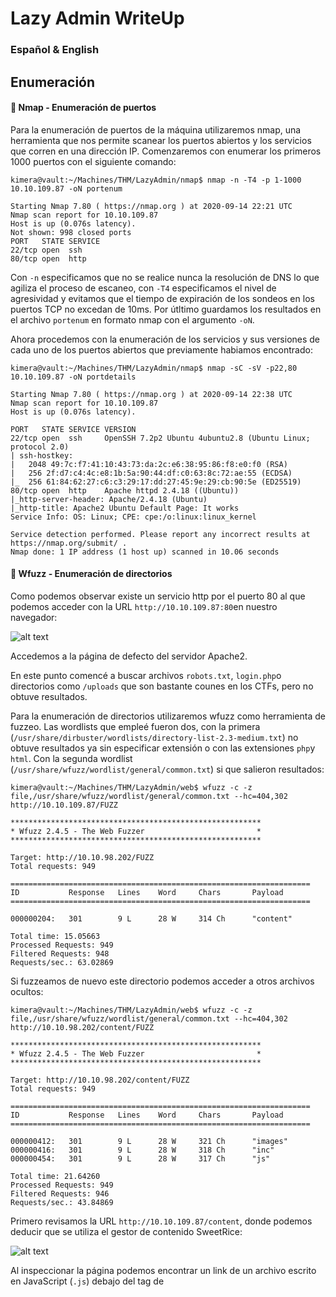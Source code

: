 # Lazy Admin WriteUp
### Español & English



## Enumeración

#### :ship: Nmap - Enumeración de puertos
Para la enumeración de puertos de la máquina utilizaremos nmap, una herramienta que nos permite scanear los puertos abiertos y los servicios que corren en una dirección IP. Comenzaremos con enumerar los primeros 1000 puertos con el siguiente comando:

```console
kimera@vault:~/Machines/THM/LazyAdmin/nmap$ nmap -n -T4 -p 1-1000 10.10.109.87 -oN portenum

Starting Nmap 7.80 ( https://nmap.org ) at 2020-09-14 22:21 UTC
Nmap scan report for 10.10.109.87
Host is up (0.076s latency).
Not shown: 998 closed ports
PORT   STATE SERVICE
22/tcp open  ssh
80/tcp open  http
```

Con `-n` especificamos que no se realice nunca la resolución de DNS lo que agiliza el proceso de escaneo, con `-T4` especificamos el nivel de agresividad y evitamos que el tiempo de expiración de los sondeos en los puertos TCP no excedan de 10ms. Por útltimo guardamos los resultados en el archivo `portenum` en formato nmap con el argumento `-oN`.


Ahora procedemos con la enumeración de los servicios y sus versiones de cada uno de los puertos abiertos que previamente habiamos encontrado:

```console
kimera@vault:~/Machines/THM/LazyAdmin/nmap$ nmap -sC -sV -p22,80 10.10.109.87 -oN portdetails

Starting Nmap 7.80 ( https://nmap.org ) at 2020-09-14 22:38 UTC
Nmap scan report for 10.10.109.87
Host is up (0.076s latency).

PORT   STATE SERVICE VERSION
22/tcp open  ssh     OpenSSH 7.2p2 Ubuntu 4ubuntu2.8 (Ubuntu Linux; protocol 2.0)
| ssh-hostkey: 
|   2048 49:7c:f7:41:10:43:73:da:2c:e6:38:95:86:f8:e0:f0 (RSA)
|   256 2f:d7:c4:4c:e8:1b:5a:90:44:df:c0:63:8c:72:ae:55 (ECDSA)
|_  256 61:84:62:27:c6:c3:29:17:dd:27:45:9e:29:cb:90:5e (ED25519)
80/tcp open  http    Apache httpd 2.4.18 ((Ubuntu))
|_http-server-header: Apache/2.4.18 (Ubuntu)
|_http-title: Apache2 Ubuntu Default Page: It works
Service Info: OS: Linux; CPE: cpe:/o:linux:linux_kernel

Service detection performed. Please report any incorrect results at https://nmap.org/submit/ .
Nmap done: 1 IP address (1 host up) scanned in 10.06 seconds
```

#### :page_with_curl: Wfuzz - Enumeración de directorios

Como podemos observar existe un servicio http por el puerto 80 al que podemos acceder con la URL `http://10.10.109.87:80`en nuestro navegador:

![alt text](https://github.com/k1m3rA321/WriteUps/blob/master/TryHackMe/LazyAdmin/resources/img/index.png)

Accedemos a la página de defecto del servidor Apache2.

En este punto comencé a buscar archivos `robots.txt`, `login.php`o directorios como `/uploads` que son bastante counes en los CTFs, pero no obtuve resultados.

Para la enumeración de directorios utilizaremos wfuzz como herramienta de fuzzeo. Las wordlists que empleé fueron dos, con la primera (`/usr/share/dirbuster/wordlists/directory-list-2.3-medium.txt`) no obtuve resultados ya sin especificar extensión o con las extensiones `php`y `html`. Con la segunda wordlist (`/usr/share/wfuzz/wordlist/general/common.txt`) si que salieron resultados:

```console
kimera@vault:~/Machines/THM/LazyAdmin/web$ wfuzz -c -z file,/usr/share/wfuzz/wordlist/general/common.txt --hc=404,302 http://10.10.109.87/FUZZ

********************************************************
* Wfuzz 2.4.5 - The Web Fuzzer                         *
********************************************************

Target: http://10.10.98.202/FUZZ
Total requests: 949

===================================================================
ID           Response   Lines    Word     Chars       Payload                                                                                                                                                                   
===================================================================

000000204:   301        9 L      28 W     314 Ch      "content"                                                                                                                                                                 

Total time: 15.05663
Processed Requests: 949
Filtered Requests: 948
Requests/sec.: 63.02869
```

Si fuzzeamos de nuevo este directorio podemos acceder a otros archivos ocultos:

```console
kimera@vault:~/Machines/THM/LazyAdmin/web$ wfuzz -c -z file,/usr/share/wfuzz/wordlist/general/common.txt --hc=404,302 http://10.10.98.202/content/FUZZ

********************************************************
* Wfuzz 2.4.5 - The Web Fuzzer                         *
********************************************************

Target: http://10.10.98.202/content/FUZZ
Total requests: 949

===================================================================
ID           Response   Lines    Word     Chars       Payload                                                                                                                                                                   
===================================================================

000000412:   301        9 L      28 W     321 Ch      "images"                                                                                                                                                                  
000000416:   301        9 L      28 W     318 Ch      "inc"                                                                                                                                                                     
000000454:   301        9 L      28 W     317 Ch      "js"                                                                                                                                                                      

Total time: 21.64260
Processed Requests: 949
Filtered Requests: 946
Requests/sec.: 43.84869
```


Primero revisamos la URL `http://10.10.109.87/content`, donde podemos deducir que se utiliza el gestor de contenido SweetRice:

![alt text](https://github.com/k1m3rA321/WriteUps/blob/master/TryHackMe/LazyAdmin/resources/img/sweetrice.png)

Al inspeccionar la página podemos encontrar un link de un archivo escrito en JavaScript (`.js`) debajo del tag de <title>.
Si nos fijamos en la ubicación del archivo podemos encontrarnos con el directorio que previamente habiamos fuzzeado.
  
Revisando el archivo `SweetRice.js` se ve una versión desde el que se creó el script (`0.5.4`). Con la idea de encontrar credenciales, con el atajo `Ctrl+F`filtramos la palabra `pass` con la que se obtienen dos resultados, sin embargo no hay ninguna contraseña o usuario.

Si revisas cuidadosamente los demás scripts alojados en `http://10.10.109.87/content/js`puedes sacar también el directorio de `/images`.
Mirando los archivos en `/images`no encontramos nada que nos revele datos que puedan vulnerar la máquina.

Por último, nos faltaría revisar el directorio `/inc` en el que encontremos diferentes carpetas y archivos en formato `.php`:



